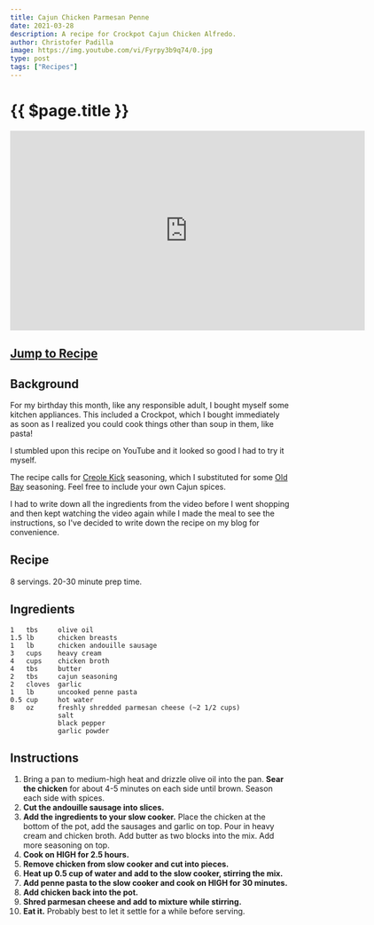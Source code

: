 ```yaml
---
title: Cajun Chicken Parmesan Penne
date: 2021-03-28
description: A recipe for Crockpot Cajun Chicken Alfredo.
author: Christofer Padilla
image: https://img.youtube.com/vi/Fyrpy3b9q74/0.jpg
type: post
tags: ["Recipes"]
---
```


# {{ $page.title }}

<div class="resp-container">
  <iframe class="resp-iframe" width="640" height="360" src="https://www.youtube.com/embed/Fyrpy3b9q74" frameborder="0" allow="accelerometer; autoplay; clipboard-write; encrypted-media; gyroscope; picture-in-picture" allowfullscreen></iframe>
</div>

## [Jump to Recipe](#recipe)

## Background

For my birthday this month, like any responsible adult, I bought myself some kitchen appliances. This included a Crockpot, which I bought immediately as soon as I realized you could cook things other than soup in them, like pasta!

I stumbled upon this recipe on YouTube and it looked so good I had to try it myself.

The recipe calls for [Creole Kick](https://www.amazon.com/Original-Sweet-Smokie-Joe-Channels/dp/B07VWQG8G9) seasoning, which I substituted for some [Old Bay](https://www.amazon.com/OLD-BAY-Seasoning-6-oz/dp/B00OKAP56U) seasoning. Feel free to include your own Cajun spices.

I had to write down all the ingredients from the video before I went shopping and then kept watching the video again while I made the meal to see the instructions, so I've decided to write down the recipe on my blog for convenience.

## Recipe

8 servings. 20-30 minute prep time.

## Ingredients

<pre><code>1   tbs     olive oil
1.5 lb      chicken breasts
1   lb      chicken andouille sausage 
3   cups    heavy cream
4   cups    chicken broth
4   tbs     butter
2   tbs     cajun seasoning
2   cloves  garlic 
1   lb      uncooked penne pasta
0.5 cup     hot water
8   oz      freshly shredded parmesan cheese (~2 1/2 cups)
            salt
            black pepper
            garlic powder
</code></pre>

## Instructions

1. Bring a pan to medium-high heat and drizzle olive oil into the pan. **Sear the chicken** for about 4-5 minutes on each side until brown. Season each side with spices.
2. **Cut the andouille sausage into slices.**
3. **Add the ingredients to your slow cooker.** Place the chicken at the bottom of the pot, add the sausages and garlic on top. Pour in heavy cream and chicken broth. Add butter as two blocks into the mix. Add more seasoning on top.
4. **Cook on HIGH for 2.5 hours.**
5. **Remove chicken from slow cooker and cut into pieces.**
6. **Heat up 0.5 cup of water and add to the slow cooker, stirring the mix.**
7. **Add penne pasta to the slow cooker and cook on HIGH for 30 minutes.**
8. **Add chicken back into the pot.**
9. **Shred parmesan cheese and add to mixture while stirring.**
10. **Eat it.** Probably best to let it settle for a while before serving.

<TagLinks />

<Comments />
